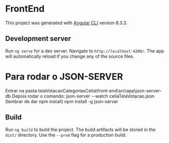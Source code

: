 # FrontEnd

This project was generated with [Angular CLI](https://github.com/angular/angular-cli) version 8.3.3.

## Development server

Run `ng serve` for a dev server. Navigate to `http://localhost:4200/`. The app will automatically reload if you change any of the source files.

# Para rodar o JSON-SERVER 

Entrar na pasta telaVotacaoCategoriasCelia\front-end\src\app\json-server-db
Depois rodar o comando: 
    json-server --watch celiaTelaVotacao.json
(lembrar de dar npm install)
   npm install -g json-server

 
## Build

Run `ng build` to build the project. The build artifacts will be stored in the `dist/` directory. Use the `--prod` flag for a production build.

